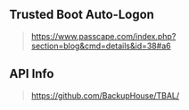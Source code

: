 ## Trusted Boot Auto-Logon    
> https://www.passcape.com/index.php?section=blog&cmd=details&id=38#a6    


## API Info 
> https://github.com/BackupHouse/TBAL/  
